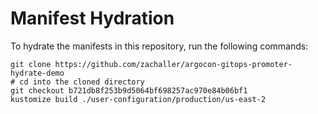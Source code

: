 # Manifest Hydration

To hydrate the manifests in this repository, run the following commands:

```shell
git clone https://github.com/zachaller/argocon-gitops-promoter-hydrate-demo
# cd into the cloned directory
git checkout b721db8f253b9d5064bf698257ac970e84b06bf1
kustomize build ./user-configuration/production/us-east-2
```
